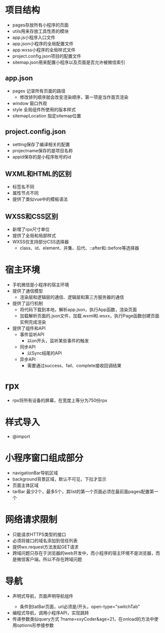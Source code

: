 # 项目结构
- pages存放所有小程序的页面
- utils用来存放工具性质的模块
- app.js小程序入口文件
- app.json小程序的全局配置文件
- app.wxss小程序的全局样式文件
- project.config.json项目的配置文件
- sitemap.json用来配置小程序以及页面是否允许被微信索引

## app.json
- pages 记录所有页面的路径
  - 修改排列顺序就会改变渲染顺序，第一项是当作首页渲染
- window  窗口外观
- style 全局组件所使用的版本样式
- sitemapLocation 指定sitemap位置
## project.config.json
- setting保存了编译相关的配置
- projectname保存的是项目名称
- appid保存的是小程序账号的id 
## WXML和HTML的区别
- 标签名不同
- 属性节点不同
- 提供了类似vue中的模板语法
## WXSS和CSS区别
- 新增了rpx尺寸单位
- 提供了全局和局部样式
- WXSS仅支持部分CSS选择器
  - class、id、element、并集、后代、::after和::before等选择器

# 宿主环境
- 手机微信是小程序的宿主环境
- 提供了通信模型
  - 渲染层和逻辑层的通信、逻辑层和第三方服务器的通信
- 提供了运行机制
  - 将代码下载到本地，解析app.json，执行App函数，渲染页面
  - 加载解析页面的.json文件，加载.wxml和.wsxx，执行Page函数创建页面实例完成渲染
- 提供了组件和API
  - 事件监听API
    - 以on开头，监听某些事件的触发
  - 同步API
    - 以Sync结尾的API
  - 异步API
    - 需要通过success、fail、complete接收回调结果

# rpx
- rpx将所有设备的屏幕，在宽度上等分为750份rpx

# 样式导入
- @import

# 小程序窗口组成部分
- navigationBar导航区域
- background背景区域，默认不可见，下拉才显示
- 页面主体区域
- tarBar 最少2个，最多5个，其list的第一个页面必须在最前面pages配置第一个

# 网络请求限制
- 只能请求HTTPS类型的接口
- 必须将接口的域名添加到信任列表
- 提供wx.request方法发起GET请求
- 跨域问题只存在于浏览器的web开发中，而小程序的宿主环境不是浏览器，而是微信客户端，所以不存在跨域问题

# 导航
- 声明式导航，页面声明<navigation>导航组件
  - 条件到tatBar页面，url必须是/开头，open-type="switchTab"
- 编程式导航，调用小程序API，实现跳转
- 传递参数类似query方式 ?name=xxyCoder&age=21，在onload的方法中使用options形参接参数